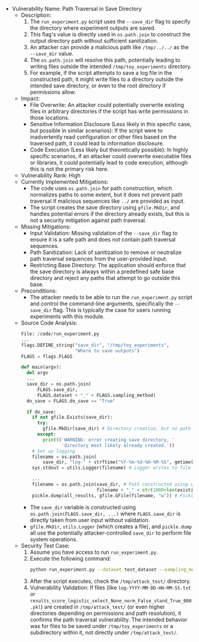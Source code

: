 - Vulnerability Name: Path Traversal in Save Directory
  - Description:
    1. The `run_experiment.py` script uses the `--save_dir` flag to specify the directory where experiment outputs are saved.
    2. This flag's value is directly used in `os.path.join` to construct the output directory path without sufficient sanitization.
    3. An attacker can provide a malicious path like `/tmp/../../` as the `--save_dir` value.
    4. The `os.path.join` will resolve this path, potentially leading to writing files outside the intended `/tmp/toy_experiments` directory.
    5. For example, if the script attempts to save a log file in the constructed path, it might write files to a directory outside the intended save directory, or even to the root directory if permissions allow.
  - Impact:
    - File Overwrite: An attacker could potentially overwrite existing files in arbitrary directories if the script has write permissions in those locations.
    - Sensitive Information Disclosure (Less likely in this specific case, but possible in similar scenarios): If the script were to inadvertently read configuration or other files based on the traversed path, it could lead to information disclosure.
    - Code Execution (Less likely but theoretically possible): In highly specific scenarios, if an attacker could overwrite executable files or libraries, it could potentially lead to code execution, although this is not the primary risk here.
  - Vulnerability Rank: High
  - Currently Implemented Mitigations:
    - The code uses `os.path.join` for path construction, which normalizes paths to some extent, but it does not prevent path traversal if malicious sequences like `../` are provided as input.
    - The script creates the save directory using `gfile.MkDir`, and handles potential errors if the directory already exists, but this is not a security mitigation against path traversal.
  - Missing Mitigations:
    - Input Validation: Missing validation of the `--save_dir` flag to ensure it is a safe path and does not contain path traversal sequences.
    - Path Sanitization: Lack of sanitization to remove or neutralize path traversal sequences from the user-provided input.
    - Restricting Base Directory:  The application should enforce that the save directory is always within a predefined safe base directory and reject any paths that attempt to go outside this base.
  - Preconditions:
    - The attacker needs to be able to run the `run_experiment.py` script and control the command-line arguments, specifically the `--save_dir` flag. This is typically the case for users running experiments with this module.
  - Source Code Analysis:
    ```python
    File: /code/run_experiment.py
    ...
    flags.DEFINE_string("save_dir", "/tmp/toy_experiments",
                        "Where to save outputs")
    FLAGS = flags.FLAGS

    def main(argv):
      del argv
      ...
      save_dir = os.path.join(
          FLAGS.save_dir,
          FLAGS.dataset + "_" + FLAGS.sampling_method)
      do_save = FLAGS.do_save == "True"

      if do_save:
        if not gfile.Exists(save_dir):
          try:
            gfile.MkDir(save_dir) # Directory creation, but no path sanitization beforehand
          except:
            print(('WARNING: error creating save directory, '
                   'directory most likely already created.'))
        # Set up logging
        filename = os.path.join(
            save_dir, "log-" + strftime("%Y-%m-%d-%H-%M-%S", gmtime()) + ".txt") # Path constructed using unsanitized input
        sys.stdout = utils.Logger(filename) # Logger writes to file in potentially traversed path

        ...
        filename = os.path.join(save_dir, # Path constructed using unsanitized input
                                filename + "_" + str(1000+len(existing_files))[1:] + ".pkl")
        pickle.dump(all_results, gfile.GFile(filename, "w")) # Pickle dump to file in potentially traversed path
    ```
    - The `save_dir` variable is constructed using `os.path.join(FLAGS.save_dir, ...)` where `FLAGS.save_dir` is directly taken from user input without validation.
    - `gfile.MkDir`, `utils.Logger` (which creates a file), and `pickle.dump` all use the potentially attacker-controlled `save_dir` to perform file system operations.
  - Security Test Case:
    1.  Assume you have access to run `run_experiment.py`.
    2.  Execute the following command:
        ```bash
        python run_experiment.py --dataset test_dataset --sampling_method uniform --score_method logistic --save_dir "/tmp/attack_test/../../" --do_save True
        ```
    3.  After the script executes, check the `/tmp/attack_test/` directory.
    4.  Vulnerability Validation: If files (like `log-YYYY-MM-DD-HH-MM-SS.txt` or `results_score_logistic_select_None_norm_False_stand_True_000.pkl`) are created in `/tmp/attack_test/` (or even higher directories depending on permissions and path resolution), it confirms the path traversal vulnerability. The intended behavior was for files to be saved under `/tmp/toy_experiments` or a subdirectory within it, not directly under `/tmp/attack_test/`.